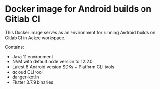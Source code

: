 # Docker image for Android builds on Gitlab CI

This Docker image serves as an environment for running Android builds on Gitlab CI in Ackee workspace.

Contains:
- Java 11 environment
- NVM with default node version to 12.2.0
- Latest 8 Android version SDKs + Platform CLI tools
- gcloud CLI tool
- danger-kotlin
- Flutter 3.7.9 binaries
